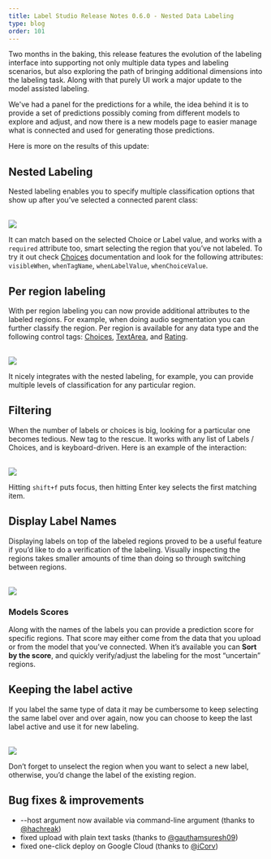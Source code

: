 ```yaml
---
title: Label Studio Release Notes 0.6.0 - Nested Data Labeling
type: blog
order: 101
---
```


Two months in the baking, this release features the evolution of the labeling interface into supporting not only multiple data types and labeling scenarios, but also exploring the path of bringing additional dimensions into the labeling task. Along with that purely UI work a major update to the model assisted labeling.

We've had a panel for the predictions for a while, the idea behind it is to provide a set of predictions possibly coming from different models to explore and adjust, and now there is a new models page to easier manage what is connected and used for generating those predictions.

Here is more on the results of this update: 

## Nested Labeling 

Nested labeling enables you to specify multiple classification options that show up after you’ve selected a connected parent class:

<br/>
<img src="/images/release-060/nested_labeling.gif" class="gif-border" />
<br/>

It can match based on the selected Choice or Label value, and works with a `required` attribute too, smart selecting the region that you’ve not labeled. To try it out check [Choices](/tags/choices.html) documentation and look for the following attributes: `visibleWhen`, `whenTagName`, `whenLabelValue`, `whenChoiceValue`.

## Per region labeling

With per region labeling you can now provide additional attributes to the labeled regions. For example, when doing audio segmentation you can further classify the region. Per region is available for any data type and the following control tags: [Choices](/tags/choices.html), [TextArea](/tags/textarea.html), and [Rating](/tags/rating.html).

<br/>
<img src="/images/release-060/per-region.gif" class="gif-border" />

It nicely integrates with the nested labeling, for example, you can provide multiple levels of classification for any particular region. 

## Filtering

When the number of labels or choices is big, looking for a particular one becomes tedious. New <Filter /> tag to the rescue. It works with any list of Labels / Choices, and is keyboard-driven. Here is an example of the interaction: 

<br/> 
<img src="/images/release-060/filtering.gif" class="gif-border" />

Hitting `shift+f` puts focus, then hitting Enter key selects the first matching item.

## Display Label Names

Displaying labels on top of the labeled regions proved to be a useful feature if you’d like to do a verification of the labeling. Visually inspecting the regions takes smaller amounts of time than doing so through switching between regions.

<br/>
<img src="/images/release-060/show-labels.gif" class="gif-border" />

### Models Scores 

Along with the names of the labels you can provide a prediction score for specific regions. That score may either come from the data that you upload or from the model that you’ve connected. When it’s available you can **Sort by the score**, and quickly verify/adjust the labeling for the most “uncertain” regions. 
   	
## Keeping the label active

If you label the same type of data it may be cumbersome to keep selecting the same label over and over again, now you can choose to keep the last label active and use it for new labeling. 

<br/>
<img src="/images/release-060/keep-label-active.gif" class="gif-border" />

Don’t forget to unselect the region when you want to select a new label, otherwise, you’d change the label of the existing region.

## Bug fixes & improvements

* --host argument now available via command-line argument (thanks to [@hachreak](https://github.com/hachreak))
* fixed upload with plain text tasks (thanks to [@gauthamsuresh09](https://github.com/gauthamsuresh09))
* fixed one-click deploy on Google Cloud (thanks to [@iCorv](https://github.com/iCorv))
